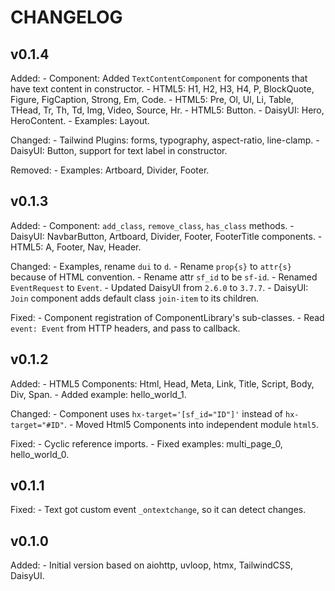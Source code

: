 # CHANGELOG

## v0.1.4

Added:
    - Component: Added `TextContentComponent` for components that have text content in constructor.
    - HTML5: H1, H2, H3, H4, P, BlockQuote, Figure, FigCaption, Strong, Em, Code.
    - HTML5: Pre, Ol, Ul, Li, Table, THead, Tr, Th, Td, Img, Video, Source, Hr.
    - HTML5: Button.
    - DaisyUI: Hero, HeroContent.
    - Examples: Layout.

Changed:
    - Tailwind Plugins: forms, typography, aspect-ratio, line-clamp.
    - DaisyUI: Button, support for text label in constructor.

Removed:
    - Examples: Artboard, Divider, Footer.

## v0.1.3

Added:
    - Component: `add_class`, `remove_class`, `has_class` methods.
    - DaisyUI: NavbarButton, Artboard, Divider, Footer, FooterTitle components.
    - HTML5: A, Footer, Nav, Header.

Changed:
    - Examples, rename `dui` to `d`.
    - Rename `prop{s}` to `attr{s}` because of HTML convention.
    - Rename attr `sf_id` to be `sf-id`.
    - Renamed `EventRequest` to `Event`.
    - Updated DaisyUI from `2.6.0` to `3.7.7`.
    - DaisyUI: `Join` component adds default class `join-item` to its children.

Fixed:
    - Component registration of ComponentLibrary's sub-classes.
    - Read `event: Event` from HTTP headers, and pass to callback.

## v0.1.2

Added:
    - HTML5 Components: Html, Head, Meta, Link, Title, Script, Body, Div, Span.
    - Added example: hello_world_1.

Changed:
    - Component uses `hx-target='[sf_id="ID"]'` instead of `hx-target="#ID"`.
    - Moved Html5 Components into independent module `html5`.

Fixed:
    - Cyclic reference imports.
    - Fixed examples: multi_page_0, hello_world_0.

## v0.1.1

Fixed:
    - Text got custom event `_ontextchange`, so it can detect changes.

## v0.1.0

Added:
    - Initial version based on aiohttp, uvloop, htmx, TailwindCSS, DaisyUI.
